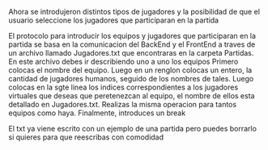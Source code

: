 Ahora se introdujeron distintos tipos de jugadores y la posibilidad de que el usuario seleccione los jugadores que participaran en la partida

El protocolo para introducir los equipos y jugadores que participaran en la partida se basa en la comunicacion del BackEnd y el FrontEnd a traves de un archivo llamado Jugadores.txt que encontraras en la carpeta Partidas. En este archivo debes ir describiendo uno a uno los equipos
Primero colocas el nombre del equipo. Luego en un renglon colocas un entero, la cantidad de jugadores humanos, seguido de los nombres de tales. Luego colocas en la sgte linea los indices correspondientes a los jugadores virtuales que deseas que peretenezcan al equipo, el nombre de ellos esta detallado en Jugadores.txt.
Realizas la misma operacion para tantos equipos como haya.
Finalmente, introduces un break

El txt ya viene escrito con un ejemplo de una partida pero puedes borrarlo si quieres para que reescribas con comodidad